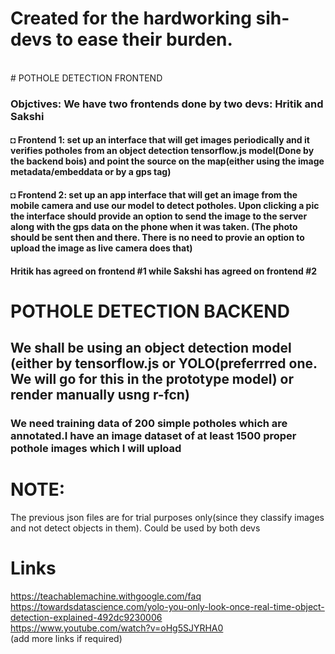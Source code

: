 <h1>Created for the hardworking sih-devs to ease their burden.</h1>
<br>
# POTHOLE DETECTION FRONTEND
<h3>Objctives: We have two frontends done by two devs: Hritik and Sakshi</h3>
<h4>◘ Frontend 1: set up an interface that will get images periodically and it verifies potholes from an object detection tensorflow.js model(Done by the backend bois) and point the source on the map(either using the image metadata/embeddata or by a gps tag)</h4>
<h4>◘ Frontend 2: set up an app interface that will get an image from the mobile camera and use our model to detect potholes. Upon clicking a pic the interface should provide an option to send the image to the server along with the gps data on the phone when it was taken. (The photo should be sent then and there. There is no need to provie an option to upload the image as live camera does that) </h4>
<h4>Hritik has agreed on frontend #1 while Sakshi has agreed on frontend #2 </h4>

# POTHOLE DETECTION BACKEND
<h2>We shall be using an object detection model (either by tensorflow.js or YOLO(preferrred one. We will go for this in the prototype model) or render manually usng r-fcn)</h2>
<h3>We need training data of 200 simple potholes which are annotated.I have an image dataset of at least 1500 proper pothole images which I will upload</h3>

# NOTE:
The previous json files are for trial purposes only(since they classify images and not detect objects in them). Could be used by both devs  
# Links
https://teachablemachine.withgoogle.com/faq <br>
https://towardsdatascience.com/yolo-you-only-look-once-real-time-object-detection-explained-492dc9230006 <br>
https://www.youtube.com/watch?v=oHg5SJYRHA0 <br>
(add more links if required)
